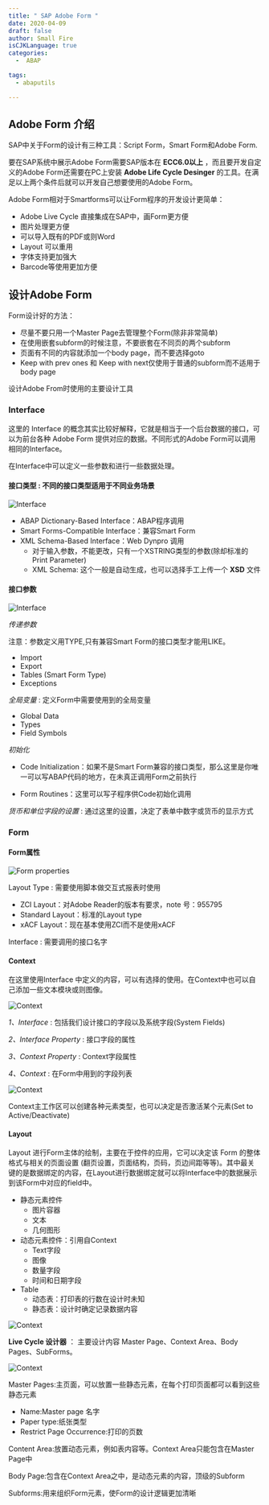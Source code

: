 ```yaml
---
title: " SAP Adobe Form "
date: 2020-04-09 
draft: false
author: Small Fire
isCJKLanguage: true
categories: 
  -  ABAP

tags: 
  - abaputils

---
```


## Adobe Form 介绍

SAP中关于Form的设计有三种工具：Script Form，Smart Form和Adobe Form.

要在SAP系统中展示Adobe Form需要SAP版本在 **ECC6.0以上** ，而且要开发自定义的Adobe Form还需要在PC上安装 **Adobe Life Cycle Desinger** 的工具。在满足以上两个条件后就可以开发自己想要使用的Adobe Form。

Adobe Form相对于Smartforms可以让Form程序的开发设计更简单：

- Adobe Live Cycle 直接集成在SAP中，画Form更方便
- 图片处理更方便
- 可以导入既有的PDF或则Word
- Layout 可以重用
- 字体支持更加强大
- Barcode等使用更加方便

## 设计Adobe Form

Form设计好的方法：

- 尽量不要只用一个Master Page去管理整个Form(除非非常简单)
- 在使用嵌套subform的时候注意，不要嵌套在不同页的两个subform
- 页面有不同的内容就添加一个body page，而不要选择goto
- Keep with prev ones 和 Keep with next仅使用于普通的subform而不适用于body page

设计Adobe From时使用的主要设计工具

### Interface

这里的 Interface 的概念其实比较好解释，它就是相当于一个后台数据的接口，可以为前台各种 Adobe Form 提供对应的数据。不同形式的Adobe Form可以调用相同的Interface。

在Interface中可以定义一些参数和进行一些数据处理。

#### **接口类型** : 不同的接口类型适用于不同业务场景

![Interface](/images/ABAP/ABAP_SFP3.png)

- ABAP Dictionary-Based Interface：ABAP程序调用
- Smart Forms-Compatible Interface：兼容Smart Form
- XML Schema-Based Interface：Web Dynpro 调用
  - 对于输入参数，不能更改，只有一个XSTRING类型的参数(除却标准的Print Parameter)
  - XML Schema: 这个一般是自动生成，也可以选择手工上传一个 **XSD** 文件

#### 接口参数

![Interface](/images/ABAP/ABAP_SFP1.png)

*传递参数*

注意：参数定义用TYPE,只有兼容Smart Form的接口类型才能用LIKE。

- Import
- Export
- Tables (Smart Form Type)
- Exceptions

*全局变量* : 定义Form中需要使用到的全局变量

- Global Data
- Types
- Field Symbols

*初始化*

- Code Initialization：如果不是Smart Form兼容的接口类型，那么这里是你唯一可以写ABAP代码的地方，在未真正调用Form之前执行

- Form Routines：这里可以写子程序供Code初始化调用

*货币和单位字段的设置* : 通过这里的设置，决定了表单中数字或货币的显示方式

### Form

#### Form属性

![Form properties](/images/ABAP/ABAP_SFP5.png)

Layout Type : 需要使用脚本做交互式报表时使用

- ZCI Layout：对Adobe Reader的版本有要求，note 号：955795
- Standard Layout：标准的Layout type
- xACF Layout：现在基本使用ZCI而不是使用xACF

Interface : 需要调用的接口名字

#### Context

在这里使用Interface 中定义的内容，可以有选择的使用。在Context中也可以自己添加一些文本模块或则图像。

![Context](/images/ABAP/ABAP_SFP4.png)

*1、Interface* : 包括我们设计接口的字段以及系统字段(System Fields)

*2、Interface Property* : 接口字段的属性

*3、Context Property* : Context字段属性

*4、Context* : 在Form中用到的字段列表

![Context](/images/ABAP/ABAP_SFP7.png)

Context主工作区可以创建各种元素类型，也可以决定是否激活某个元素(Set to Active/Deactivate)

#### Layout

Layout 进行Form主体的绘制，主要在于控件的应用，它可以决定该 Form 的整体格式与相关的页面设置 (翻页设置，页面结构，页码，页边间距等等)。其中最关键的是数据绑定的内容，在Layout进行数据绑定就可以将Interface中的数据展示到该Form中对应的field中。

- 静态元素控件
  - 图片容器
  - 文本
  - 几何图形
- 动态元素控件：引用自Context
  - Text字段
  - 图像
  - 数量字段
  - 时间和日期字段
- Table
  - 动态表：打印表的行数在设计时未知
  - 静态表：设计时确定记录数据内容

![Context](/images/ABAP/ABAP_SFP6.png)

**Live Cycle 设计器**  ： 主要设计内容 Master Page、Context Area、Body Pages、SubForms。

![Context](/images/ABAP/ABAP_SFP10.png)

Master Pages:主页面，可以放置一些静态元素，在每个打印页面都可以看到这些静态元素

- Name:Master page 名字
- Paper type:纸张类型
- Restrict Page Occurrence:打印的页数

Content Area:放置动态元素，例如表内容等。Context Area只能包含在Master Page中

Body Page:包含在Context Area之中，是动态元素的内容，顶级的Subform

Subforms:用来组织Form元素，使Form的设计逻辑更加清晰



